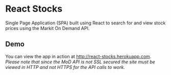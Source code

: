 # React Stocks

Single Page Application (SPA) built using React to search for and view stock prices using the Markit On Demand API.

## Demo

You can view the app in action at http://react-stocks.herokuapp.com. <br/>
*Please note that since the MoD API is not SSL secured the site must be viewed in HTTP and not HTTPS for the API calls to work.*
